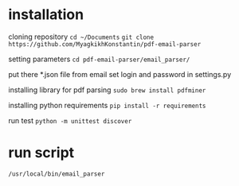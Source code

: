 # installation
cloning repository
`cd ~/Documents`
`git clone https://github.com/MyagkikhKonstantin/pdf-email-parser`

setting parameters
`cd pdf-email-parser/email_parser/`

put there *.json file from email
set login and password in settings.py
 
installing library for pdf parsing
`sudo brew install pdfminer`

installing python requirements
`pip install -r requirements`

run test
`python -m unittest discover`

# run script
`/usr/local/bin/email_parser`
